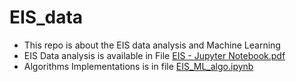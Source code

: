 # EIS_data
- This repo is about the EIS data analysis and Machine Learning
- EIS Data analysis is available in File [EIS - Jupyter Notebook.pdf](https://github.com/kashifraza786/EIS_data/blob/main/EIS%20-%20Jupyter%20Notebook.pdf)
- Algorithms Implementations is in file [EIS_ML_algo.ipynb](https://github.com/kashifraza786/EIS_data/blob/main/EIS_ML_algo.ipynb)
